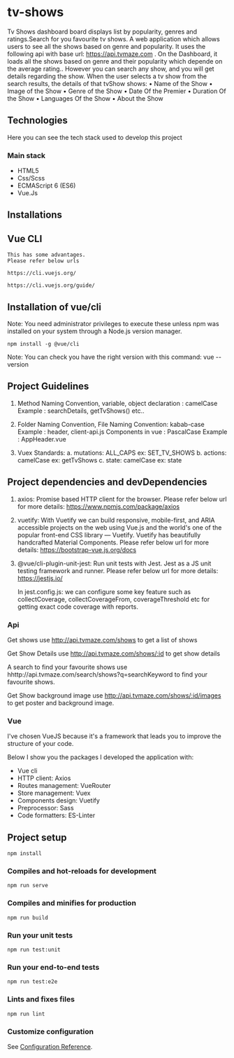 # tv-shows
Tv Shows dashboard board displays list by popularity, genres and ratings.Search for you favourite tv shows.
A web application which allows users to see all the shows based on  genre and  popularity. It uses the following api with base url: https://api.tvmaze.com .
On the Dashboard, it loads all the shows based on genre and their popularity which depende on the average rating.. However you can search any show, and you will get details regarding the show.
When the user selects a tv show from the search results, the details of that tvShow shows:
• Name of the Show
• Image of the Show
• Genre of the Show
• Date Of the Premier
• Duration Of the Show
• Languages Of the Show
• About the Show

## Technologies
Here you can see the tech stack used to develop this project

### Main stack
- HTML5
- Css/Scss
- ECMAScript 6 (ES6)
- Vue.Js

## Installations
## Vue CLI
```
This has some advantages.
Please refer below urls

https://cli.vuejs.org/

https://cli.vuejs.org/guide/

```
## Installation of vue/cli
Note: You need administrator privileges to execute these unless npm was installed on your system through a Node.js version manager.

```
npm install -g @vue/cli

```
Note: You can check you have the right version with this command:
vue --version

## Project Guidelines

1) Method Naming Convention, 
   variable, object declaration : camelCase
   Example : searchDetails, getTvShows() etc..

2) Folder Naming Convention, File Naming Convention: kabab-case
   Example : header, client-api.js
   Components in vue : PascalCase
   Example : AppHeader.vue 

3) Vuex Standards:
   a. mutations: ALL_CAPS
      ex: SET_TV_SHOWS
   b. actions: camelCase
      ex: getTvShows
   c. state: camelCase
      ex: state  

## Project dependencies and devDependencies 
1. axios:
   Promise based HTTP client for the browser.
   Please refer below url for more details:
   https://www.npmjs.com/package/axios   

2. vuetify:
   With Vuetify we can build responsive, mobile-first, and ARIA accessible projects on the web using Vue.js and the world's one of the popular front-end CSS library — Vuetify.
   Vuetify has beautifully handcrafted Material Components.
   Please refer below url for more details:
   https://bootstrap-vue.js.org/docs

3. @vue/cli-plugin-unit-jest:
   Run unit tests with Jest. Jest as a JS unit testing framework and runner.
   Please refer below url for more details:
   https://jestjs.io/

   In jest.config.js: we can configure some key feature such as collectCoverage, collectCoverageFrom, coverageThreshold etc
   for getting exact code coverage with reports.


### Api
Get shows
use http://api.tvmaze.com/shows to get a list of shows

Get Show Details 
use http://api.tvmaze.com/shows/:id to get show details

A search to find your favourite shows
use hhttp://api.tvmaze.com/search/shows?q=searchKeyword to find your favourite shows.

Get Show background image
use http://api.tvmaze.com/shows/:id/images to get poster and background image.

### Vue
 I've chosen VueJS because it's a framework that leads you to improve the structure of your code.

Below I show you the packages I developed the application with:

- Vue cli
- HTTP client: Axios
- Routes management: VueRouter
- Store management: Vuex 
- Components design: Vuetify
- Preprocessor: Sass 
- Code formatters: ES-Linter

## Project setup
```
npm install
```

### Compiles and hot-reloads for development
```
npm run serve
```

### Compiles and minifies for production
```
npm run build
```

### Run your unit tests
```
npm run test:unit
```

### Run your end-to-end tests
```
npm run test:e2e
```

### Lints and fixes files
```
npm run lint
```

### Customize configuration
See [Configuration Reference](https://cli.vuejs.org/config/).
